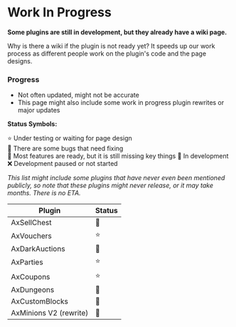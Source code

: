 # ️Work In Progress

**Some plugins are still in development, but they already have a wiki page.**

Why is there a wiki if the plugin is not ready yet? It speeds up our work process as different people work on the plugin's code and the page designs.

### Progress
* Not often updated, might not be accurate
* This page might also include some work in progress plugin rewrites or major updates

**Status Symbols:**

⭐ Under testing or waiting for page design\
🐛 There are some bugs that need fixing\
🔎 Most features are ready, but it is still missing key things
🔨 In development\
❌ Development paused or not started

*This list might include some plugins that have never even been mentioned publicly, so note that these plugins might never release, or it may take months. There is no ETA.*

| Plugin                 | Status |
|------------------------|--------|
| AxSellChest            | 🔨     |
| AxVouchers             | ⭐      |
| AxDarkAuctions         | 🐛     |
| AxParties              | ⭐      |
| AxCoupons              | ⭐      |
| AxDungeons             | 🔎     |
| AxCustomBlocks         | 🔎     |
| AxMinions V2 (rewrite) | 🔨     |
